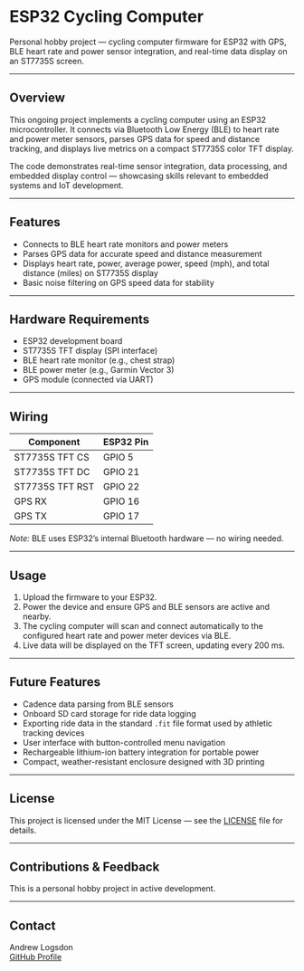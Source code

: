 # ESP32 Cycling Computer

Personal hobby project — cycling computer firmware for ESP32 with GPS, BLE heart rate and power sensor integration, and real-time data display on an ST7735S screen.

---

## Overview

This ongoing project implements a cycling computer using an ESP32 microcontroller. It connects via Bluetooth Low Energy (BLE) to heart rate and power meter sensors, parses GPS data for speed and distance tracking, and displays live metrics on a compact ST7735S color TFT display.

The code demonstrates real-time sensor integration, data processing, and embedded display control — showcasing skills relevant to embedded systems and IoT development.

---

## Features

- Connects to BLE heart rate monitors and power meters  
- Parses GPS data for accurate speed and distance measurement  
- Displays heart rate, power, average power, speed (mph), and total distance (miles) on ST7735S display  
- Basic noise filtering on GPS speed data for stability  

---

## Hardware Requirements

- ESP32 development board  
- ST7735S TFT display (SPI interface)  
- BLE heart rate monitor (e.g., chest strap)  
- BLE power meter (e.g., Garmin Vector 3)  
- GPS module (connected via UART)  

---

## Wiring

| Component           | ESP32 Pin      |
|---------------------|---------------|
| ST7735S TFT CS      | GPIO 5         |
| ST7735S TFT DC      | GPIO 21        |
| ST7735S TFT RST     | GPIO 22        |
| GPS RX              | GPIO 16        |
| GPS TX              | GPIO 17        |

*Note:* BLE uses ESP32’s internal Bluetooth hardware — no wiring needed.

---

## Usage

1. Upload the firmware to your ESP32.  
2. Power the device and ensure GPS and BLE sensors are active and nearby.  
3. The cycling computer will scan and connect automatically to the configured heart rate and power meter devices via BLE.  
4. Live data will be displayed on the TFT screen, updating every 200 ms.  

---

## Future Features

- Cadence data parsing from BLE sensors  
- Onboard SD card storage for ride data logging  
- Exporting ride data in the standard `.fit` file format used by athletic tracking devices  
- User interface with button-controlled menu navigation  
- Rechargeable lithium-ion battery integration for portable power  
- Compact, weather-resistant enclosure designed with 3D printing  

---

## License

This project is licensed under the MIT License — see the [LICENSE](LICENSE) file for details.

---

## Contributions & Feedback

This is a personal hobby project in active development.

---

## Contact

Andrew Logsdon  
[GitHub Profile](https://github.com/ALog999)


